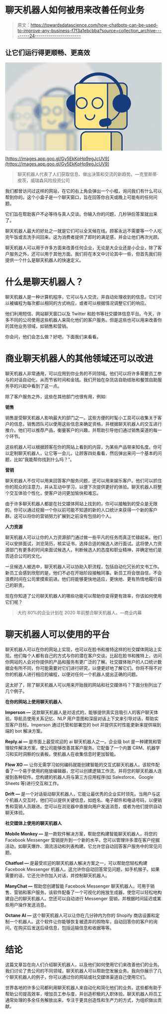 # 聊天机器人如何被用来改善任何业务

> 原文：<https://towardsdatascience.com/how-chatbots-can-be-used-to-improve-any-business-f7f3a1ebcbba?source=collection_archive---------24----------------------->

## 让它们运行得更顺畅、更高效

![](img/beb0868f7a68ef1528f9d236cc6fac3a.png)

[https://images.app.goo.gl/Gy5EkKpHp9egJcUV9](https://images.app.goo.gl/Gy5EkKpHp9egJcUV9)

> 聊天机器人代表了人们获取信息、做出决策和交流的新趋势。—克里斯蒂·皮茨，威瑞森风险投资公司

我们都曾访问过这样的网站，在它的右上角会弹出一个小框，询问我们有什么可以帮到你的。这个小盒子是一个聊天窗口，旨在回答你白天或晚上可能有的任何问题。

它们旨在帮助客户不必等待与真人交谈。你输入你的问题，几秒钟后答案就出来了。

聊天机器人最大的好处之一就是它们可以全天候在线。顾客永远不需要等一个人吃完午饭或去洗手间回来。这为消费者提供了即时的满足感，并会让他们再次光顾。

聊天机器人可以用于许多方面来改善任何企业，无论是大企业还是小企业，除了客户服务之外，还可以用于其他方面。我们将在本文中讨论其中一些，但首先我们将提供一个什么是聊天机器人的快速定义。

# 什么是聊天机器人？

聊天机器人是一种计算机程序，它可以与人交流，并自动处理收到的信息。它们可以被编程为每次都以相同的方式响应，或者可以根据情况调整它们的响应。

他们利用短信、网站聊天窗口以及 Twitter 和脸书等社交媒体信息平台。今天，许多不同的公司使用这些机器人来简化他们的客户服务。但是这些也可以用来改善你的其他业务领域，如销售和营销。

你会问，他们会怎么做？好吧，下面我们来看看。

# 商业聊天机器人的其他领域还可以改进

聊天机器人非常通用，可以应用到你业务的不同领域。他们可以将许多需要员工参与的对话自动化，从而节省时间和金钱。我们开始在杂货店自助结账和餐馆自助服务亭的兴起中看到了这一点。

除了客户服务之外，这些在其他部门也很有用，例如:

**销售**

销售是受聊天机器人影响最大的部门之一。这些方便的时髦小工具可以收集关于客户的信息，销售团队可以使用这些信息来确定资格，并根据聊天机器人的交互进行推介。他们可以推荐产品，衡量客户的兴趣，并帮助引导他们通过销售渠道的每一个环节。

这些机器人可以根据顾客在你的网站上看到的内容，为某些产品带来知名度。你可以定制聊天机器人，让它等一会儿，让顾客四处看看，然后弹出来问一个基本的问题，比如“我能帮你找到什么吗？”。

**营销**

聊天机器人不仅可以用来回答客户服务问题，还可以用来娱乐客户。他们可以抓住你的观众的注意力，并从互动中学习，以便下次提供更好的体验。聊天机器人将整个交互体验个性化，使客户访问更加愉快和难忘。

由于许多聊天机器人都是在社交媒体网站上找到的，你可以接触到的受众是无限的。你可以通过挖掘一个你以前可能不知道的新的人口统计来获得一个新的客户群。这可以将你的营销努力扩展到之前没有包括的个人。

**人力资源**

聊天机器人可以让你的人力资源部门通过做一些平凡的任务而真正忙碌起来。他们可以安排面试，浏览简历，核实证书，选择合适的候选人进行面试。这将使人力资源部门有更多的时间来面试候选人，判断候选人的态度和职业精神，并确定他们是否适合公司的文化。

一旦候选人被选中，聊天机器人可以协助入职流程，包括自动化冗长的文书工作。新员工会感到欣慰的是，他们不必在开始阶段接触同事。新员工将会很自信，不会浪费时间在公司里摸索前进。他们将能够更快地适应，更快地、更有热情地履行自己的职责。

现在你知道了公司聊天机器人的哪些功能可以帮助你变得更有效率，你该如何使用它们呢？

> 大约 80%的企业计划在 2020 年前整合聊天机器人。—商业内幕

# 聊天机器人可以使用的平台

聊天机器人可以在你的网站上实现，也可以在脸书和推特这样的社交媒体网站上实现。他们每个人都有自己的方式与你的潜在客户交谈。比起在脸书和推特上，访问你网站的人会对你提供的产品和服务有更广泛的了解。社交媒体账户的人口统计数据会有所不同，你可能需要对它们进行研究，以便更好地了解它们。你将不得不对你的机器人进行相应的编程，以便对任何一个机器人提出正确的问题。

这太好了，除了聊天机器人可以用来开始我的网站和社交媒体吗？下面分别列出了几个例子。

**在你的网站上使用聊天机器人**

**Imperson —** 这款聊天机器人是对话式的，能够提供真实且吸引人的客户聊天体验。导航员使用关系记忆、NLP 用户意图和深层对话上下文来引导对话，帮助实现客户目标。Imperson 通过托管和部署您的 bot 并提供实时性能更新来提供端到端的 bot 解决方案。

**Reply.ai —** 是市面上最受欢迎的 ai 聊天机器人之一。企业级 bot 是一种建筑和管理软件解决方案，使公司能够改善其客户服务。它配备了一个内置 CRM、机器学习和实时洞察的仪表板，使机器人在收集信息时更加智能。

**Flow XO —** 让你无需学习如何编码就能创建智能的交互式聊天机器人。该软件配备了一个易于使用的拖放编辑器，您可以创建逻辑工作流，并将您的聊天机器人连接到各种软件。您构建的机器人将与第三方应用程序(如 Salesforce、Google Sheets 等)进行交互和工作。

**Drift —** 是一个对话驱动聊天机器人，它能让最优秀的企业实时领先。当用户与这个机器人交互时，他们可以提供关键信息，如姓名、电子邮件和电话号码，以便销售和营销人员跟进。您可以在浏览器中直接向用户发送消息，或者为他们提供自动聊天体验。

**社交媒体上使用的聊天机器人**

**Mobile Monkey —** 是一款软件解决方案，帮助您构建智能聊天机器人，将您的 Facebook Messenger 营销提升到一个新的水平。您可以管理许多潜在客户挖掘活动，如聊天爆炸、滴流活动和列表构建。它允许您自动回答客户服务中的常见问题。

**Chatfuel —** 是最受欢迎的聊天机器人解决方案之一，可以帮助您轻松构建 Facebook Messenger 机器人。这允许你自动回答常见问题，如手机猴子。如果需要的话，它还允许你加入对话，并控制聊天机器人。

**ManyChat —** 帮助您创建智能 Facebook Messenger 聊天机器人，可用于销售、营销和客户服务。该软件配备了一个可视化的拖放生成器，使您可以轻松地构建自己的聊天机器人。您还可以自动进行 Messenger 营销，并根据时间延迟或某些用户操作发送消息。

**Octane AI —** 这个聊天机器人可以让你在几分钟内为你的 Shopify 商店设置和定制一个机器人。这个软件让你能够恢复被遗弃的购物车，自动回答你的客户的询问，在购买后发送后续信息，包括运输信息和收据等等。

# 结论

这篇文章旨在向人们介绍聊天机器人，以及他们如何使用它们来改善他们的业务。我们讨论了贵公司的不同领域，聊天机器人可以帮助您发展业务。我向你展示了几个聊天机器人的例子，你可以通过你的网站或社交媒体渠道自己使用它们。

世界各地的许多公司都利用聊天机器人来自动化和简化他们的业务。这些都有助于帮助公司提高效率，增加员工参与度，并创造积极的入职体验。聊天机器人将员工通常处理的多余任务解放出来，专注于更具创造性和生产力的方式，为组织做出贡献。